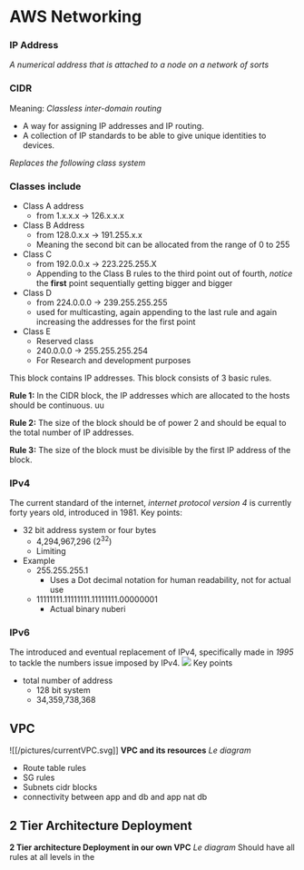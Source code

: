 # AWS Networking

### IP Address

*A numerical address that is attached to a node on a network of sorts*

### CIDR

Meaning: *Classless inter-domain routing*
- A way for assigning IP addresses and IP routing.
- A collection of IP standards to be able to give unique identities to devices.

*Replaces the following class system*
### Classes include
- Class A address
	- from 1.x.x.x -> 126.x.x.x
-  Class B Address
	-  from 128.0.x.x -> 191.255.x.x
	-  Meaning the second bit can be allocated from the range of 0 to 255
- Class C
	- from 192.0.0.x -> 223.225.255.X
	- Appending to the Class B rules to the third point out of fourth, *notice* the **first** point sequentially getting bigger and bigger
- Class D
	- from 224.0.0.0 -> 239.255.255.255
	- used for multicasting, again appending to the last rule and again increasing the addresses for the first point
- Class E
	- Reserved class
	- 240.0.0.0 -> 255.255.255.254
	- For Research and development purposes


This block contains IP addresses. This block consists of 3 basic rules.

**Rule 1:** In the CIDR block, the IP addresses which are allocated to the hosts should be continuous. uu

**Rule 2:** The size of the block should be of power 2 and should be equal to the total number of IP addresses.

**Rule 3:** The size of the block must be divisible by the first IP address of the block.


### IPv4
The current standard of the internet, *internet protocol version 4* is currently forty years old, introduced in 1981.
Key points:
- 32 bit address system or four bytes
	- 4,294,967,296 ($2^{32}$)
	- Limiting
- Example
	- 255.255.255.1
		- Uses a Dot decimal notation for human readability, not for actual use
	- 11111111.11111111.11111111.00000001
		- Actual binary nuberi
### IPv6

The introduced and eventual replacement of IPv4, specifically made in *1995* to tackle the numbers issue imposed by IPv4.
![](https://upload.wikimedia.org/wikipedia/commons/thumb/5/5e/IPv6_address_terminology-en.svg/1920px-IPv6_address_terminology-en.svg.png)
Key points
- total number of address
	- 128 bit system
	- 34,359,738,368


## VPC
![[/pictures/currentVPC.svg]]
**VPC and its resources**
*Le diagram*
- Route table rules
- SG rules
- Subnets cidr blocks
- connectivity between app and db and app nat db

## 2 Tier Architecture Deployment




**2 Tier architecture Deployment in our own VPC**
*Le diagram*
Should have all rules at all levels in the
